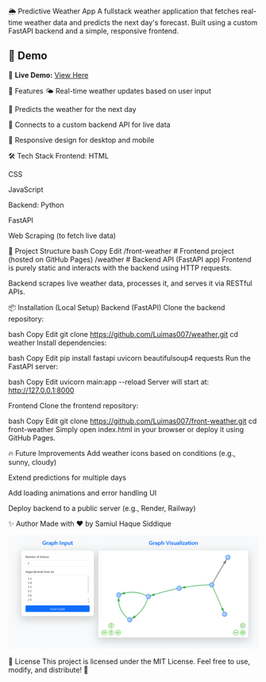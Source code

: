 🌦️ Predictive Weather App
A fullstack weather application that fetches real-time weather data and predicts the next day's forecast.
Built using a custom FastAPI backend and a simple, responsive frontend.

## 📸 Demo

🔗 **Live Demo:** [View Here](https://luimas007.github.io/graph-visualizer/)


🚀 Features
🌤️ Real-time weather updates based on user input

🔮 Predicts the weather for the next day

🔗 Connects to a custom backend API for live data

📱 Responsive design for desktop and mobile

🛠️ Tech Stack
Frontend:
HTML

CSS

JavaScript

Backend:
Python

FastAPI

Web Scraping (to fetch live data)

📂 Project Structure
bash
Copy
Edit
/front-weather     # Frontend project (hosted on GitHub Pages)
/weather           # Backend API (FastAPI app)
Frontend is purely static and interacts with the backend using HTTP requests.

Backend scrapes live weather data, processes it, and serves it via RESTful APIs.

📦 Installation (Local Setup)
Backend (FastAPI)
Clone the backend repository:

bash
Copy
Edit
git clone https://github.com/Luimas007/weather.git
cd weather
Install dependencies:

bash
Copy
Edit
pip install fastapi uvicorn beautifulsoup4 requests
Run the FastAPI server:

bash
Copy
Edit
uvicorn main:app --reload
Server will start at: http://127.0.0.1:8000

Frontend
Clone the frontend repository:

bash
Copy
Edit
git clone https://github.com/Luimas007/front-weather.git
cd front-weather
Simply open index.html in your browser or deploy it using GitHub Pages.

🔥 Future Improvements
Add weather icons based on conditions (e.g., sunny, cloudy)

Extend predictions for multiple days

Add loading animations and error handling UI

Deploy backend to a public server (e.g., Render, Railway)

✨ Author
Made with ❤️ by Samiul Haque Siddique

![Screenshot](Graph.png)


📜 License
This project is licensed under the MIT License.
Feel free to use, modify, and distribute! 🎯
